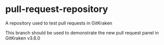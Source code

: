 # pull-request-repository
A repository used to test pull requests in GitKraken

This branch should be used to demonstrate the new pull request panel in GitKraken v3.6.0